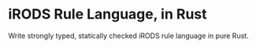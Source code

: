 # iRODS Rule Language, in Rust 

Write strongly typed, statically checked iRODS rule language in pure Rust.
